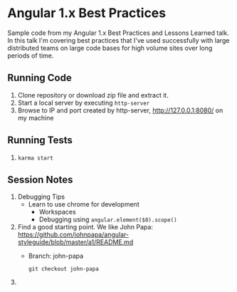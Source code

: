 # Angular 1.x Best Practices
Sample code from my Angular 1.x Best Practices and Lessons Learned talk. In this talk I'm covering best practices that I've used successfully with large distributed teams on large code bases for high volume sites over long periods of time.

## Running Code

1. Clone repository or download zip file and extract it.
1. Start a local server by executing ```http-server```
1. Browse to IP and port created by http-server, http://127.0.0.1:8080/ on my machine

## Running Tests

1. ```karma start```

## Session Notes
1. Debugging Tips
	* Learn to use chrome for development
		* Workspaces
		* Debugging using ```angular.element($0).scope()```
1. Find a good starting point. We like John Papa: https://github.com/johnpapa/angular-styleguide/blob/master/a1/README.md
	* Branch: john-papa
    
		```git checkout john-papa```
1.
